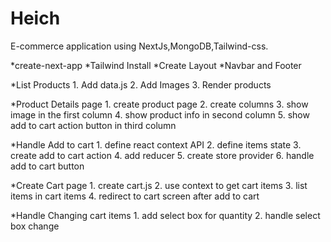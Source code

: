 # Heich

E-commerce application using NextJs,MongoDB,Tailwind-css.

*create-next-app
*Tailwind Install
*Create Layout
*Navbar and Footer

\*List Products 1. Add data.js 2. Add Images 3. Render products

\*Product Details page 1. create product page 2. create columns 3. show image in the first column 4. show product info in second column 5. show add to cart action button in third column

\*Handle Add to cart 1. define react context API 2. define items state 3. create add to cart action 4. add reducer 5. create store provider 6. handle add to cart button

\*Create Cart page 1. create cart.js 2. use context to get cart items 3. list items in cart items 4. redirect to cart screen after add to cart

\*Handle Changing cart items 1. add select box for quantity 2. handle select box change
